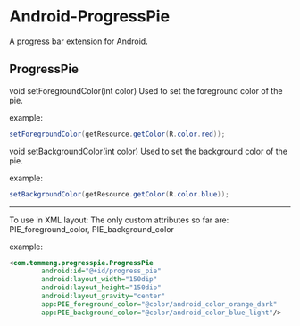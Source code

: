 Android-ProgressPie
===========

A progress bar extension for Android.

ProgressPie
-----------
void setForegroundColor(int color)
Used to set the foreground color of the pie.

example:
```java
setForegroundColor(getResource.getColor(R.color.red));
```


void setBackgroundColor(int color)
Used to set the background color of the pie.

example:
```java
setBackgroundColor(getResource.getColor(R.color.blue));
```


-----------
To use in XML layout:
The only custom attributes so far are:
PIE_foreground_color,
PIE_background_color

example:
```xml
<com.tommeng.progresspie.ProgressPie
        android:id="@+id/progress_pie"
        android:layout_width="150dip"
        android:layout_height="150dip"
        android:layout_gravity="center"
        app:PIE_foreground_color="@color/android_color_orange_dark"
        app:PIE_background_color="@color/android_color_blue_light"/>
```
